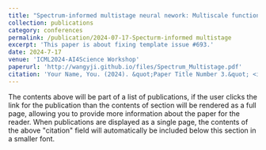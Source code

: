 ```yaml
---
title: "Spectrum-informed multistage neural nework: Multiscale function approximator of machine precision"
collection: publications
category: conferences
permalink: /publication/2024-07-17-Specturm-informed multistage
excerpt: 'This paper is about fixing template issue #693.'
date: 2024-7-17
venue: 'ICML2024-AI4Science Workshop'
paperurl: 'http://wangyji.github.io/files/Spectrum_Multistage.pdf'
citation: 'Your Name, You. (2024). &quot;Paper Title Number 3.&quot; <i>GitHub Journal of Bugs</i>. 1(3).'
---
```


The contents above will be part of a list of publications, if the user clicks the link for the publication than the contents of section will be rendered as a full page, allowing you to provide more information about the paper for the reader. When publications are displayed as a single page, the contents of the above "citation" field will automatically be included below this section in a smaller font.
